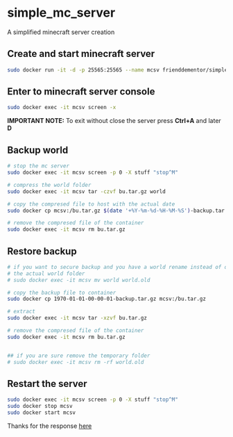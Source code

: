 # simple_mc_server
A simplified minecraft server creation

## Create and start minecraft server
```sh
sudo docker run -it -d -p 25565:25565 --name mcsv frienddementor/simple_mc_server
```

## Enter to minecraft server console
```sh
sudo docker exec -it mcsv screen -x
```
**IMPORTANT NOTE:** To exit without close the server press
**Ctrl+A** and later **D**

## Backup world

```sh
# stop the mc server
sudo docker exec -it mcsv screen -p 0 -X stuff "stop^M"

# compress the world folder
sudo docker exec -it mcsv tar -czvf bu.tar.gz world

# copy the compresed file to host with the actual date
sudo docker cp mcsv:/bu.tar.gz $(date '+%Y-%m-%d-%H-%M-%S')-backup.tar.gz

# remove the compresed file of the container
sudo docker exec -it mcsv rm bu.tar.gz
```

## Restore backup

```sh
# if you want to secure backup and you have a world rename instead of delete
# the actual world folder
# sudo docker exec -it mcsv mv world world.old

# copy the backup file to container
sudo docker cp 1970-01-01-00-00-01-backup.tar.gz mcsv:/bu.tar.gz

# extract
sudo docker exec -it mcsv tar -xzvf bu.tar.gz

# remove the compresed file of the container
sudo docker exec -it mcsv rm bu.tar.gz


## if you are sure remove the temporary folder
# sudo docker exec -it mcsv rm -rf world.old
```


## Restart the server

```sh
sudo docker exec -it mcsv screen -p 0 -X stuff "stop^M"
sudo docker stop mcsv
sudo docker start mcsv
```

Thanks for the response [here](https://unix.stackexchange.com/questions/13953/sending-text-input-to-a-detached-screen)
